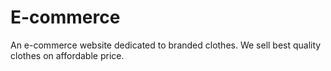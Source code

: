 # E-commerce
An e-commerce website dedicated to branded clothes.
We sell best quality clothes on affordable price.

